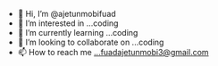 - 👋 Hi, I’m @ajetunmobifuad
- 👀 I’m interested in ...coding
- 🌱 I’m currently learning ...coding
- 💞️ I’m looking to collaborate on ...coding
- 📫 How to reach me ...fuadajetunmobi3@gmail.com

<!---
ajetunmobifuad/ajetunmobifuad is a ✨ special ✨ repository because its `README.md` (this file) appears on your GitHub profile.
You can click the Preview link to take a look at your changes.
--->
